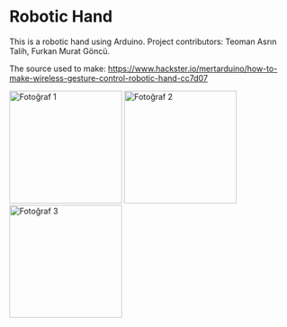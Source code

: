 <h1>Robotic Hand</h1>
This is a robotic hand using Arduino.
Project contributors: Teoman Asrın Talih, Furkan Murat Göncü.


The source used to make: <a href="https://www.hackster.io/mertarduino/how-to-make-wireless-gesture-control-robotic-hand-cc7d07">https://www.hackster.io/mertarduino/how-to-make-wireless-gesture-control-robotic-hand-cc7d07</a>

<p align="left">
  <img src="https://cdn.glitch.global/47f30941-07fc-4244-99bc-49b79e88de30/.Afi%C5%9F.jpg?v=1726166662440" alt="Fotoğraf 1" width="200"/>
  <img src="https://cdn.glitch.global/47f30941-07fc-4244-99bc-49b79e88de30/e3d76835-4b37-480a-95e8-24cf556536b6.IMG-20240513-WA0033.jpg?v=1726166702435" alt="Fotoğraf 2" width="200"/>
  <img src="https://cdn.glitch.global/47f30941-07fc-4244-99bc-49b79e88de30/86bd7569-94b8-40d4-9a3c-094f345aaad7.IMG-20240513-WA0013.jpg?v=1726166702828" alt="Fotoğraf 3" width="200"/>
</p>
